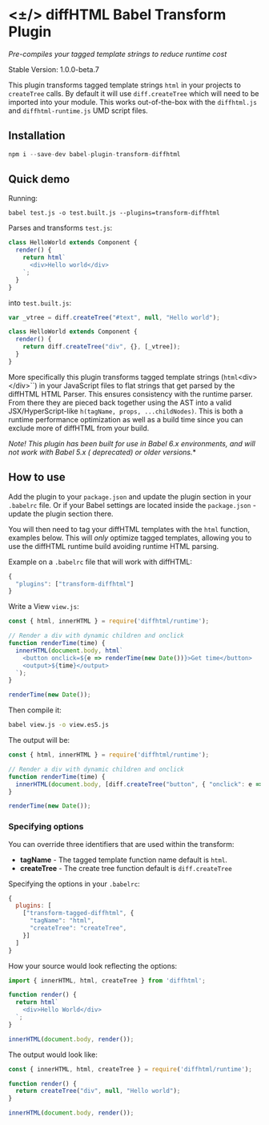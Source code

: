 # <±/> diffHTML Babel Transform Plugin

*Pre-compiles your tagged template strings to reduce runtime cost*

Stable Version: 1.0.0-beta.7

This plugin transforms tagged template strings `html` in your projects to
`createTree` calls. By default it will use `diff.createTree` which will need to
be imported into your module. This works out-of-the-box with the `diffhtml.js`
and `diffhtml-runtime.js` UMD script files.

## Installation

``` javascript
npm i --save-dev babel-plugin-transform-diffhtml
```

## Quick demo

Running:

```
babel test.js -o test.built.js --plugins=transform-diffhtml
```

Parses and transforms `test.js`:

``` js
class HelloWorld extends Component {
  render() {
    return html`
      <div>Hello world</div>
    `;
  }
}
```

into `test.built.js`:

``` js
var _vtree = diff.createTree("#text", null, "Hello world");

class HelloWorld extends Component {
  render() {
    return diff.createTree("div", {}, [_vtree]);
  }
}
```

More specifically this plugin transforms tagged template strings
(`html`&lt;div&gt;&lt;/div&gt;``) in your JavaScript files to flat strings that
get parsed by the diffHTML HTML Parser. This ensures consistency with the
runtime parser. From there they are pieced back together using the AST into a
valid JSX/HyperScript-like `h(tagName, props, ...childNodes)`. This is both a
runtime performance optimization as well as a build time since you can exclude
more of diffHTML from your build.

**Note!* This plugin has been built for use in Babel 6.x environments, and will
not work with Babel 5.x ( *deprecated*) or older versions.**

## How to use

Add the plugin to your `package.json` and update the plugin section in your
`.babelrc` file. Or if your Babel settings are located inside the
`package.json` - update the plugin section there.

You will then need to tag your diffHTML templates with the `html` function,
examples below. This will *only* optimize tagged templates, allowing you to
use the diffHTML runtime build avoiding runtime HTML parsing.

Example on a `.babelrc` file that will work with diffHTML:


``` javascript
{   
  "plugins": ["transform-diffhtml"]
}
```

Write a View `view.js`:

``` javascript
const { html, innerHTML } = require('diffhtml/runtime');

// Render a div with dynamic children and onclick
function renderTime(time) {
  innerHTML(document.body, html`
    <button onclick=${e => renderTime(new Date())}>Get time</button>
    <output>${time}</output>
  `);
}

renderTime(new Date());
```

Then compile it:

``` sh
babel view.js -o view.es5.js
```

The output will be:

``` js
const { html, innerHTML } = require('diffhtml/runtime');

// Render a div with dynamic children and onclick
function renderTime(time) {
  innerHTML(document.body, [diff.createTree("button", { "onclick": e => renderTime(new Date()) }, [diff.createTree('#text', null, "Get time")]), diff.createTree('#text', null, "\n    "), diff.createTree("output", {}, [diff.createTree(time)])]);
}

renderTime(new Date());
```

### Specifying options

You can override three identifiers that are used within the transform:

- **tagName** - The tagged template function name default is `html`.
- **createTree** - The create tree function default is `diff.createTree`

Specifying the options in your `.babelrc`:

``` javascript
{
  plugins: [
    ["transform-tagged-diffhtml", {
      "tagName": "html",
      "createTree": "createTree",
    }]
  ]
}
```

How your source would look reflecting the options:

``` javascript
import { innerHTML, html, createTree } from 'diffhtml';

function render() {
  return html`
    <div>Hello World</div>
  `;
}

innerHTML(document.body, render());
```

The output would look like:

``` js
const { innerHTML, html, createTree } = require('diffhtml/runtime');

function render() {
  return createTree("div", null, "Hello world");
}

innerHTML(document.body, render());
```

